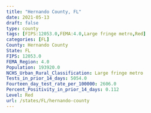 ```yaml
---
title: "Hernando County, FL"
date: 2021-05-13
draft: false
type: county
tags: [FIPS:12053.0,FEMA:4.0,Large fringe metro,Red]
categories: [FL]
County: Hernando County
State: FL
FIPS: 12053.0
FEMA_Region: 4.0
Population: 193920.0
NCHS_Urban_Rural_Classification: Large fringe metro
Tests_in_prior_14_days: 5054.0
Fourteen_day_test_rate_per_100000: 2606.0
Percent_Positivity_in_prior_14_days: 0.112
Level: Red
url: /states/FL/hernando-county
---
```



